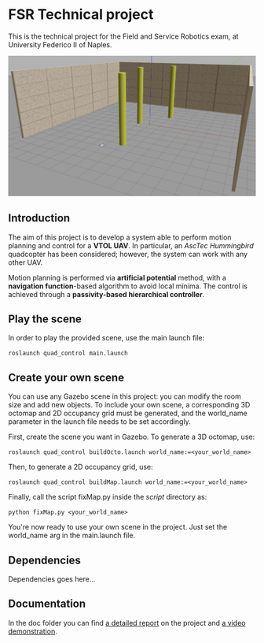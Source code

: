 # FSR Technical project
This is the technical project for the Field and Service Robotics exam, at
University Federico II of Naples.

![Image of the main scene](quad_control/doc/scene.png)

## Introduction
The aim of this project is to develop a system able to perform motion planning
and control for a **VTOL UAV**. In particular, an *AscTec Hummingbird*
quadcopter has been considered; however, the system can work with any
other UAV.

Motion planning is performed via **artificial potential** method, with a
**navigation function**-based algorithm to avoid local minima.
The control is achieved through a **passivity-based hierarchical controller**.

## Play the scene
In order to play the provided scene, use the main launch file:

    roslaunch quad_control main.launch

## Create your own scene
You can use any Gazebo scene in this project: you can modify the room size and
add new objects. To include your own scene, a corresponding 3D octomap and 2D
occupancy grid must be generated, and the world_name parameter in the launch
file needs to be set accordingly.

First, create the scene you want in Gazebo. To generate a 3D octomap, use:

    roslaunch quad_control buildOcto.launch world_name:=<your_world_name>

Then, to generate a 2D occupancy grid, use:

    roslaunch quad_control buildMap.launch world_name:=<your_world_name>

Finally, call the script fixMap.py inside the *script* directory as:

    python fixMap.py <your_world_name>

You're now ready to use your own scene in the project. Just set the world_name
arg in the main.launch file.

## Dependencies
Dependencies goes here...

## Documentation
In the doc folder you can find [a detailed report](quad_control/doc/Report.pdf)
on the project and [a video demonstration](quad_control/doc/video.mp4).
